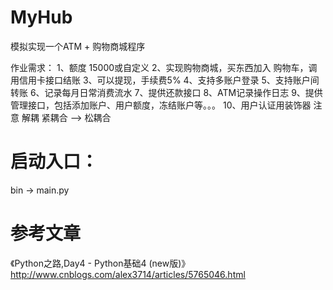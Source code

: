 # MyHub
模拟实现一个ATM + 购物商城程序

作业需求：
1、额度 15000或自定义
2、实现购物商城，买东西加入 购物车，调用信用卡接口结账
3、可以提现，手续费5%
4、支持多账户登录
5、支持账户间转账
6、记录每月日常消费流水
7、提供还款接口
8、ATM记录操作日志
9、提供管理接口，包括添加账户、用户额度，冻结账户等。。。
10、用户认证用装饰器
注意 解耦 紧耦合 --> 松耦合

# 启动入口：
bin -> main.py

# 参考文章
《Python之路,Day4 - Python基础4 (new版)》 http://www.cnblogs.com/alex3714/articles/5765046.html
